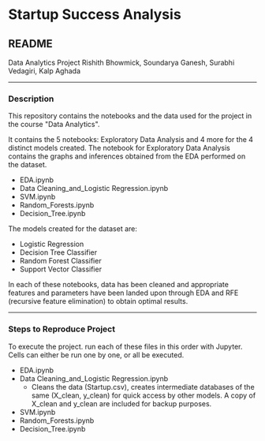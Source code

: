 # Startup Success Analysis
## README
Data Analytics Project
Rishith Bhowmick, Soundarya Ganesh, Surabhi Vedagiri, Kalp Aghada

---
### Description

This repository contains the notebooks and the data used for the project in the course "Data Analytics".

It contains the 5 notebooks:  Exploratory Data Analysis and 4 more for the 4 distinct models created. The notebook for Exploratory Data Analysis contains the graphs and inferences obtained from the EDA performed on the dataset.
* EDA.ipynb
* Data Cleaning_and_Logistic Regression.ipynb
* SVM.ipynb
* Random_Forests.ipynb
* Decision_Tree.ipynb

The models created for the dataset are: 
* Logistic Regression
* Decision Tree Classifier
* Random Forest Classifier
* Support Vector Classifier

In each of these notebooks, data has been cleaned and appropriate features and parameters have been landed upon through EDA and RFE (recursive feature elimination) to obtain optimal results.

---
### Steps to Reproduce Project

To execute the project. run each of these files in this order with Jupyter.
Cells can either be run one by one, or all be executed.

* EDA.ipynb
* Data Cleaning_and_Logistic Regression.ipynb
	* Cleans the data (Startup.csv), creates intermediate databases of the same (X_clean, y_clean) for quick access by other models. A copy of X_clean and y_clean are included for backup purposes.
* SVM.ipynb
* Random_Forests.ipynb
* Decision_Tree.ipynb
